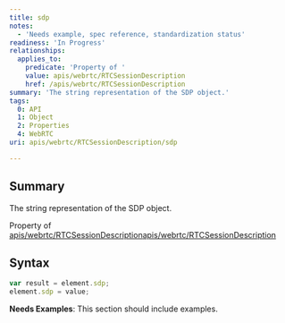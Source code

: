 ```yaml
---
title: sdp
notes:
  - 'Needs example, spec reference, standardization status'
readiness: 'In Progress'
relationships:
  applies_to:
    predicate: 'Property of '
    value: apis/webrtc/RTCSessionDescription
    href: /apis/webrtc/RTCSessionDescription
summary: 'The string representation of the SDP object.'
tags:
  0: API
  1: Object
  2: Properties
  4: WebRTC
uri: apis/webrtc/RTCSessionDescription/sdp

---
```

## <span>Summary</span>

The string representation of the SDP object.

Property of [apis/webrtc/RTCSessionDescription](/apis/webrtc/RTCSessionDescription)[apis/webrtc/RTCSessionDescription](/apis/webrtc/RTCSessionDescription)

## <span>Syntax</span>

``` js
var result = element.sdp;
element.sdp = value;
```

**Needs Examples**: This section should include examples.

